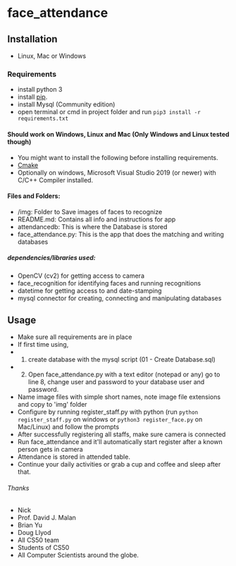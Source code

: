 # face_attendance

## Installation
  * Linux, Mac or Windows

### Requirements
  * install python 3
  * install [pip](https://pip.pypa.io/en/stable/installation/).
  * install Mysql (Community edition)
  * open terminal or cmd in project folder and run `pip3 install -r requirements.txt`

#### Should work on Windows, Linux and Mac (Only Windows and Linux tested though)
  * You might want to install the following before installing requirements.
  * [Cmake](https://cmake.org/download/)
  * Optionally on windows, Microsoft Visual Studio 2019 (or newer) with C/C++ Compiler installed.

#### Files and Folders: 
  * /img: Folder to Save images of faces to recognize
  * README.md: Contains all info and instructions for app
  * attendancedb: This is where the Database is stored
  * face_attendance.py: This is the app that does the matching and writing databases
##### dependencies/libraries used:
   * OpenCV (cv2) for getting access to camera
   * face_recognition for identifying faces and running recognitions
   * datetime for getting access to and date-stamping
   * mysql connector for creating, connecting and manipulating databases
## Usage
   * Make sure all requirements are in place
   * If first time using, 
   * 1. create database with the mysql script (01 - Create Database.sql)
   * 2. Open face_attendance.py with a text editor (notepad or any) go to line 8, change user and password to your database user and password. 
   * Name image files with simple short names, note image file extensions and copy to 'img' folder
   * Configure by running register_staff.py with python (run `python register_staff.py` on windows or `python3 register_face.py` on Mac/Linux) and follow the prompts
   * After successfully registering all staffs, make sure camera is connected
   * Run face_attendance and it'll automatically start register after a known person gets in camera
   * Attendance is stored in attended table.
   * Continue your daily activities or grab a cup and coffee and sleep after that.
###### Thanks
   * Nick
   * Prof. David J. Malan
   * Brian Yu
   * Doug Llyod
   * All CS50 team
   * Students of CS50
   * All Computer Scientists around the globe.

